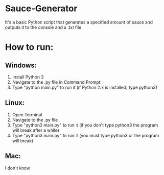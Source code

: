 # Sauce-Generator
It's a basic Python script that generates a specified amount of sauce and outputs it to the console and a .txt file

# How to run:

## Windows:
  1. Install Python 3
  2. Navigate to the .py file in Command Prompt
  3. Type "python main.py" to run it (if Python 2.x is installed, type python3)

## Linux:
  1. Open Terminal
  2. Navigate to the .py file
  3. Type "python3 main.py" to run it (if you don't type python3 the program will break after a while)
  3. Type "python3 main.py" to run it (you must type python3 or the program will break)

## Mac:
  I don't know
